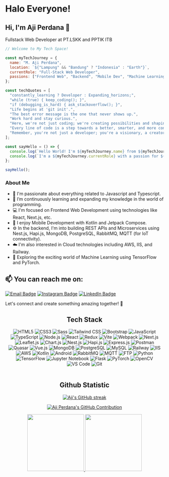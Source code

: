 # Halo Everyone!
## Hi, I'm Aji Perdana 👋
Fullstack Web Developer at PT.LSKK and PPTIK ITB

```javascript
// Welcome to My Tech Space!

const myTechJourney = {
  name: "M. Aji Perdana",
  location: `${"Lampung" && "Bandung" ? "Indonesia" : "Earth"}`,
  currentRole: "Full-Stack Web Developer",
  passions: ["Frontend Web", "Backend", "Mobile Dev", "Machine Learning", "Cloud Computing"],
};

const techQuotes = [
  "constantly_learning ? Developer : Expanding_horizons;",
  "while (true) { keep_coding(); }",
  "if (debugging_is_hard) { ask_stackoverflow(); }",
  "Life begins at 'git init'.",
  "The best error message is the one that never shows up.",
  "Work hard and stay curious.",
  "Here, we're not just coding; we're creating possibilities and shaping tomorrow.",
  "Every line of code is a step towards a better, smarter, and more connected world.",
  "Remember, you're not just a developer; you're a visionary, a creator, a changemaker.",
];

const sayHello = () => {
  console.log(`Hello World! I'm ${myTechJourney.name} from ${myTechJourney.location}.`);
  console.log(`I'm a ${myTechJourney.currentRole} with a passion for ${myTechJourney.passions.join(", ")}.`);
};

sayHello();
```

### About Me
- 👀 I'm passionate about everything related to Javascript and Typescript.
- 🌱 I’m continuously learning and expanding my knowledge in the world of programming.
- 💻 I'm focused on Frontend Web Development using technologies like React, Next.js, etc.
- 📱 I enjoy Mobile Development with Kotlin and Jetpack Compose.
- ⚙️ In the backend, I'm into building REST APIs and Microservices using Nest.js, Hapi.js, MongoDB, PostgreSQL, RabbitMQ, MQTT (for IoT connectivity).
- ☁️ I'm also interested in Cloud technologies including AWS, IIS, and Railway.
- 🧠 Exploring the exciting world of Machine Learning using TensorFlow and PyTorch.

## 📫 You can reach me on:
[![Email Badge](https://img.shields.io/badge/-ajicooljazz38%40gmail.com-EA4335?style=for-the-badge&logo=Gmail&logoColor=white)](mailto:ajicooljazz38@gmail.com)
[![Instagram Badge](https://img.shields.io/badge/-@tromolsupraa-E4405F?style=for-the-badge&logo=Instagram&logoColor=white)](https://www.instagram.com/tromolsupraa/)
[![LinkedIn Badge](https://img.shields.io/badge/-M%20Aji%20Perdana-0077B5?style=for-the-badge&logo=LinkedIn&logoColor=white)](https://www.linkedin.com/in/m-aji-perdana-3807071bb/)

Let's connect and create something amazing together! 🚀


<div align="center">
  <h2>Tech Stack</h2>
  <img src="https://img.shields.io/badge/HTML5-E34F26?style=for-the-badge&labelColor=black&logo=html5&logoColor=E34F26" alt="HTML5" />
  <img src="https://img.shields.io/badge/CSS3-1572B6?style=for-the-badge&labelColor=black&logo=css3&logoColor=1572B6" alt="CSS3" />
  <img src="https://img.shields.io/badge/Sass-CC6699?style=for-the-badge&labelColor=black&logo=sass&logoColor=CC6699" alt="Sass" />
  <img src="https://img.shields.io/badge/Tailwind_CSS-38B2AC?style=for-the-badge&labelColor=black&logo=tailwind-css&logoColor=38B2AC" alt="Tailwind CSS" />
  <img src="https://img.shields.io/badge/Bootstrap-563D7C?style=for-the-badge&labelColor=black&logo=bootstrap&logoColor=563D7C" alt="Bootstrap" />
  <img src="https://img.shields.io/badge/Javascript-F0DB4F?style=for-the-badge&labelColor=black&logo=javascript&logoColor=F0DB4F" alt="JavaScript" />
  <img src="https://img.shields.io/badge/Typescript-007acc?style=for-the-badge&labelColor=black&logo=typescript&logoColor=007acc" alt="TypeScript" />
  <img src="https://img.shields.io/badge/Nodejs-3C873A?style=for-the-badge&labelColor=black&logo=node.js&logoColor=3C873A" alt="Node.js" />
  <img src="https://img.shields.io/badge/React-61DBFB?style=for-the-badge&labelColor=black&logo=react&logoColor=61DBFB" alt="React" />
  <img src="https://img.shields.io/badge/Redux-764ABC?style=for-the-badge&labelColor=black&logo=redux&logoColor=764ABC" alt="Redux" />
  <img src="https://img.shields.io/badge/Vite-646CFF?style=for-the-badge&labelColor=black&logo=vite&logoColor=646CFF" alt="Vite" />
  <img src="https://img.shields.io/badge/Webpack-8DD6F9?style=for-the-badge&labelColor=black&logo=webpack&logoColor=8DD6F9" alt="Webpack" />
  <img src="https://img.shields.io/badge/Next.js-000000?style=for-the-badge&labelColor=000000&logo=next.js&logoColor=white" alt="Next.js" />
  <img src="https://img.shields.io/badge/Leaflet.js-199900?style=for-the-badge&labelColor=black&logo=leaflet&logoColor=199900" alt="Leaflet.js" />
  <img src="https://img.shields.io/badge/Chart.js-FF6384?style=for-the-badge&labelColor=black&logo=chart.js&logoColor=FF6384" alt="Chart.js" />
  <img src="https://img.shields.io/badge/Nest.js-E0234E?style=for-the-badge&labelColor=black&logo=nestjs&logoColor=E0234E" alt="Nest.js" />
  <img src="https://img.shields.io/badge/Hapi.js-302C2D?style=for-the-badge&labelColor=302C2D&logo=hapi.js&logoColor=white" alt="Hapi.js" />
  <img src="https://img.shields.io/badge/Express.js-000000?style=for-the-badge&logo=express&logoColor=white" alt="Express.js" />
  <img src="https://img.shields.io/badge/Postman-FF6C37?style=for-the-badge&labelColor=black&logo=postman&logoColor=FF6C37" alt="Postman" />
  <img src="https://img.shields.io/badge/Quasar-1976D2?style=for-the-badge&labelColor=black&logo=quasar&logoColor=1976D2" alt="Quasar" />
  <img src="https://img.shields.io/badge/Vue.js-4FC08D?style=for-the-badge&labelColor=black&logo=vue.js&logoColor=4FC08D" alt="Vue.js" />
  <img src="https://img.shields.io/badge/MongoDB-47A248?style=for-the-badge&labelColor=black&logo=mongodb&logoColor=47A248" alt="MongoDB" />
  <img src="https://img.shields.io/badge/PostgreSQL-336791?style=for-the-badge&labelColor=black&logo=postgresql&logoColor=336791" alt="PostgreSQL" />
  <img src="https://img.shields.io/badge/MySQL-4479A1?style=for-the-badge&labelColor=black&logo=mysql&logoColor=4479A1" alt="MySQL" />
  <img src="https://img.shields.io/badge/Railway-FF3366?style=for-the-badge&labelColor=black&logo=railway&logoColor=FF3366" alt="Railway" />
  <img src="https://img.shields.io/badge/IIS-5D9CEC?style=for-the-badge&labelColor=black&logo=microsoft&logoColor=5D9CEC" alt="IIS" />
  <img src="https://img.shields.io/badge/AWS-232F3E?style=for-the-badge&labelColor=black&logo=amazon-aws&logoColor=fff" alt="AWS" />
  <img src="https://img.shields.io/badge/Kotlin-646CFF?style=for-the-badge&labelColor=black&logo=kotlin&logoColor=646CFF" alt="Kotlin">
  <img src="https://img.shields.io/badge/Android-3DDC84?style=for-the-badge&labelColor=black&logo=android&logoColor=3DDC84" alt="Android" />
  <img src="https://img.shields.io/badge/RabbitMQ-FF6600?style=for-the-badge&labelColor=black&logo=rabbitmq&logoColor=FF6600" alt="RabbitMQ" />
  <img src="https://img.shields.io/badge/MQTT-ED7D2B?style=for-the-badge&labelColor=black&logo=mqtt&logoColor=ED7D2B" alt="MQTT" />
  <img src="https://img.shields.io/badge/FTP-007ACC?style=for-the-badge&labelColor=black&logo=FileZilla&logoColor=007ACC" alt="FTP" />
  <img src="https://img.shields.io/badge/Python-3776AB?style=for-the-badge&labelColor=black&logo=python&logoColor=3776AB" alt="Python" />
  <img src="https://img.shields.io/badge/TensorFlow-FF6F00?style=for-the-badge&labelColor=black&logo=tensorflow&logoColor=FF6F00" alt="TensorFlow" />
  <img src="https://img.shields.io/badge/Jupyter%20Notebook-F37626?style=for-the-badge&labelColor=black&logo=jupyter&logoColor=F37626" alt="Jupyter Notebook" />
  <img src="https://img.shields.io/badge/Flask-000000?style=for-the-badge&labelColor=black&logo=flask&logoColor=white" alt="Flask" />
  <img src="https://img.shields.io/badge/PyTorch-EE4C2C?style=for-the-badge&labelColor=black&logo=pytorch&logoColor=EE4C2C" alt="PyTorch" />
  <img src="https://img.shields.io/badge/OpenCV-5C3EE8?style=for-the-badge&labelColor=black&logo=opencv&logoColor=5C3EE8" alt="OpenCV" />
  <img src="https://img.shields.io/badge/VS_Code-007ACC?style=for-the-badge&labelColor=black&logo=visual-studio-code&logoColor=007ACC" alt="VS Code" />
  <img src="https://img.shields.io/badge/Git-F05032?style=for-the-badge&labelColor=black&logo=git&logoColor=F05032" alt="Git" />
</div>

<br>

<h2 align="center">Github Statistic</h2>
<p align="center">
  <a href="https://github.com/ajiaja38">
    <img src="https://github-readme-streak-stats.herokuapp.com/?user=ajiaja38&theme=algolia" alt="Aji's GitHub streak"/>
  </a>
</p>

<p align="center">
  <a href="https://github.com/ajiaja38">
    <img src="https://github-profile-summary-cards.vercel.app/api/cards/profile-details?username=ajiaja38&theme=algolia" alt="Aji Perdana's GitHub Contribution"/>
  </a>
</p>

<div align="center">
  <a href="https://github.com/ajiaja38">
    <img height="180em" src="https://github-readme-stats-eight-theta.vercel.app/api?username=ajiaja38&show_icons=true&theme=algolia&include_all_commits=true&count_private=true"/>
    <img height="180em" src="https://github-readme-stats-eight-theta.vercel.app/api/top-langs/?username=ajiaja38&layout=compact&langs_count=8&theme=algolia"/>
  </a>
</div>

<!---
ajiaja38/ajiaja38 is a ✨ special ✨ repository because its `README.md` (this file) appears on your GitHub profile.
You can click the Preview link to take a look at your changes.
--->
